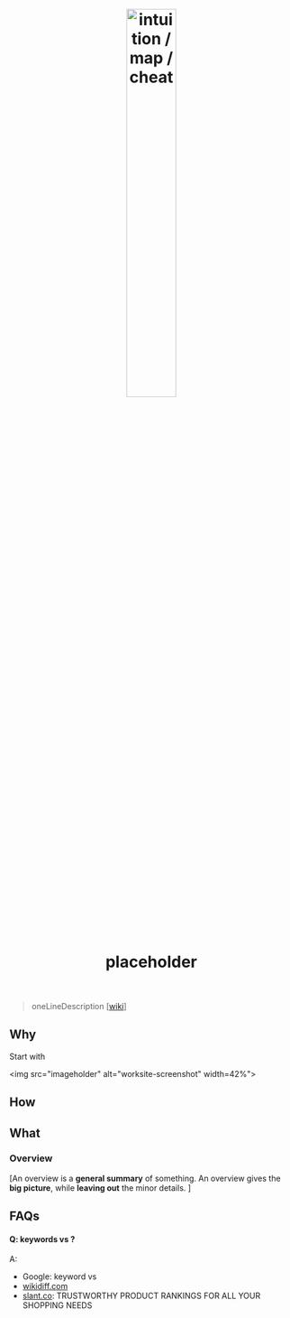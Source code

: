 <h1 align="center">
<br>
	<a href="https://www.wikiwand.com/en/placeholder">
  <img src="imageholder" alt="intuition / map / cheat" width=42%"></a>
  <br><br>
placeholder
  <br><br>
</h1>

> oneLineDescription [[wiki](https://www.wikiwand.com/en/placeholder)]

## Why 

Start with

<img src="imageholder" alt="worksite-screenshot" width=42%">

## How

## What 

### Overview

[An overview is a **general summary** of something. An overview gives the **big picture**, while **leaving out** the minor details. ]


## FAQs

#### Q: keywords vs ?

A: 

* Google: keyword vs 
* [wikidiff.com](https://wikidiff.com/)
* [slant.co](https://www.slant.co/): TRUSTWORTHY PRODUCT RANKINGS FOR ALL YOUR SHOPPING NEEDS
